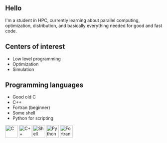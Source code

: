 ## Hello

I'm a student in HPC, currently learning about parallel computing, optimization, distribution, and basically everything needed for good and fast code. 

## Centers of interest

* Low level programming
* Optimization
* Simulation

## Programming languages
* Good old C 
* C++
* Fortran (beginner)
* Some shell
* Python for scripting 

<img src="https://upload.wikimedia.org/wikipedia/commons/1/18/C_Programming_Language.svg" alt="C" width="40" height="40"> <img src="https://upload.wikimedia.org/wikipedia/commons/1/18/ISO_C%2B%2B_Logo.svg" alt="C++" width="40" height="40"> <img src="https://upload.wikimedia.org/wikipedia/commons/4/4b/Bash_Logo_Colored.svg" alt="Shell" width="40" height="40"> <img src="https://upload.wikimedia.org/wikipedia/commons/c/c3/Python-logo-notext.svg" alt="Python" width="40" height="40"> <img src="https://upload.wikimedia.org/wikipedia/commons/b/b8/Fortran_logo.svg" alt="Fortran" width="40" height="40"> 




